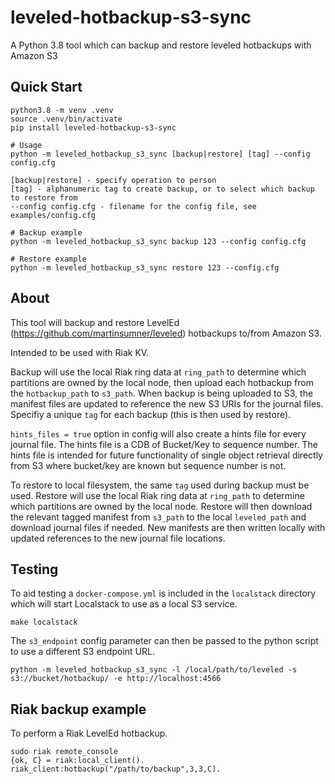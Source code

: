 # leveled-hotbackup-s3-sync
A Python 3.8 tool which can backup and restore leveled hotbackups with Amazon S3

## Quick Start
```
python3.8 -m venv .venv
source .venv/bin/activate
pip install leveled-hotbackup-s3-sync

# Usage
python -m leveled_hotbackup_s3_sync [backup|restore] [tag] --config config.cfg

[backup|restore] - specify operation to person
[tag] - alphanumeric tag to create backup, or to select which backup to restore from
--config config.cfg - filename for the config file, see examples/config.cfg

# Backup example
python -m leveled_hotbackup_s3_sync backup 123 --config config.cfg

# Restore example
python -m leveled_hotbackup_s3_sync restore 123 --config.cfg
```

## About
This tool will backup and restore LevelEd (https://github.com/martinsumner/leveled) hotbackups to/from Amazon S3.

Intended to be used with Riak KV.

Backup will use the local Riak ring data at `ring_path` to determine which partitions are owned by the local node, then upload each hotbackup from the `hotbackup_path` to `s3_path`. When backup is being uploaded to S3, the manifest files are updated to reference the new S3 URIs for the journal files. Specifiy a unique `tag` for each backup (this is then used by restore).

`hints_files = true` option in config will also create a hints file for every journal file. The hints file is a CDB of Bucket/Key to sequence number. 
The hints file is intended for future functionality of single object retrieval directly from S3 where bucket/key are known but sequence number is not.

To restore to local filesystem, the same `tag` used during backup must be used.
Restore will use the local Riak ring data at `ring_path` to determine which partitions are owned by the local node. Restore will then download the relevant tagged manifest from `s3_path` to the local `leveled_path` and download journal files if needed.
New manifests are then written locally with updated references to the new journal file locations.

## Testing
To aid testing a `docker-compose.yml` is included in the `localstack` directory which will start Localstack to use as a local S3 service.
```
make localstack
```

The `s3_endpoint` config parameter can then be passed to the python script to use a different S3 endpoint URL.
```
python -m leveled_hotbackup_s3_sync -l /local/path/to/leveled -s s3://bucket/hotbackup/ -e http://localhost:4566
```

## Riak backup example
To perform a Riak LevelEd hotbackup.
```
sudo riak remote_console
{ok, C} = riak:local_client().
riak_client:hotbackup("/path/to/backup",3,3,C).
```
